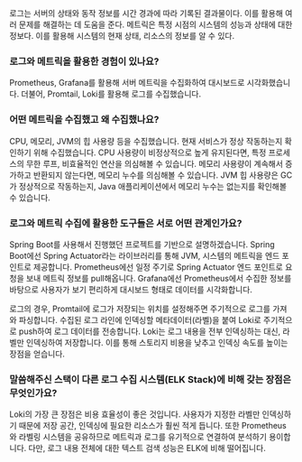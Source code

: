 로그는 서버의 상태와 동작 정보를 시간 경과에 따라 기록된 결과물이다. 이를 활용해 여러 문제를 해결하는 데 도움을 준다. 
메트릭은 특정 시점의 시스템의 성능과 상태에 대한 정보다. 이를 활용해 시스템의 현재 상태, 리소스의 정보를 알 수 있다. 

### 로그와 메트릭을 활용한 경험이 있나요?
Prometheus, Grafana를 활용해 서버 메트릭을 수집화하여 대시보드로 시각화했습니다.
더불어, Promtail, Loki를 활용해 로그를 수집했습니다. 

### 어떤 메트릭을 수집했고 왜 수집했나요?
CPU, 메모리, JVM의 힙 사용량 등을 수집했습니다. 
현재 서비스가 정상 작동하는지 확인하기 위해 수집했습니다. 
CPU 사용량이 비정상적으로 높게 유지된다면, 특정 프로세스의 무한 루프, 비효율적인 연산을 의심해볼 수 있습니다. 
메모리 사용량이 계속해서 증가하고 반환되지 않는다면, 메모리 누수를 의심해볼 수 있습니다. 
JVM 힙 사용량은 GC가 정상적으로 작동하는지, Java 애플리케이션에서 메모리 누수는 없는지를 확인해볼 수 있습니다. 


### 로그와 메트릭 수집에 활용한 도구들은 서로 어떤 관계인가요?
Spring Boot를 사용해서 진행했던 프로젝트를 기반으로 설명하겠습니다.
Spring Boot에선 Spring Actuator라는 라이브러리를 통해 JVM, 시스템의 메트릭을 엔드 포인트로 제공합니다.
Prometheus에선 일정 주기로 Spring Actuator 엔드 포인트로 요청을 보내 메트릭 정보를 pull해옵니다.
Grafana에선 Prometheus에서 수집한 정보를 바탕으로 사용자가 보기 편리하게 대시보드 형태로 데이터를 시각화합니다.

로그의 경우, Promtail에 로그가 저장되는 위치를 설정해주면 주기적으로 로그를 가져와 파싱합니다.
수집된 로그 라인에 인덱싱할 메타데이터(라벨)을 붙여 Loki로 주기적으로 push하여 로그 데이터를 전송합니다.
Loki는 로그 내용을 전부 인덱싱하는 대신, 라벨만 인덱싱하여 저장합니다. 이를 통해 스토리지 비용을 낮추고 인덱싱 속도를 높이는 장점을 얻습니다.

### 말씀해주신 스택이 다른 로그 수집 시스템(ELK Stack)에 비해 갖는 장점은 무엇인가요?
Loki의 가장 큰 장점은 비용 효율성이 좋은 것입니다. 사용자가 지정한 라벨만 인덱싱하기 때문에 저장 공간, 인덱싱에 필요한 리소스가 훨씬 적게 듭니다.
또한 Prometheus와 라벨링 시스템을 공유하므로 메트릭과 로그를 유기적으로 연결하여 분석하기 용이합니다. 
다만, 로그 내용 전체에 대한 텍스트 검색 성능은 ELK에 비해 떨어집니다. 